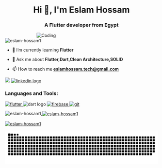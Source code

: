 <h1 align="center">Hi 👋, I'm Eslam Hossam</h1>
<h3 align="center">A Flutter developer from Egypt</h3>
<img align= "right" alt="Coding" width="400" src="https://images-wixmp-ed30a86b8c4ca887773594c2.wixmp.com/f/c83c004e-1370-4756-88e5-4071de797088/dgdq8br-09cc7ad6-a021-47a5-b0e0-917b12b0f7a7.gif?token=eyJ0eXAiOiJKV1QiLCJhbGciOiJIUzI1NiJ9.eyJzdWIiOiJ1cm46YXBwOjdlMGQxODg5ODIyNjQzNzNhNWYwZDQxNWVhMGQyNmUwIiwiaXNzIjoidXJuOmFwcDo3ZTBkMTg4OTgyMjY0MzczYTVmMGQ0MTVlYTBkMjZlMCIsIm9iaiI6W1t7InBhdGgiOiJcL2ZcL2M4M2MwMDRlLTEzNzAtNDc1Ni04OGU1LTQwNzFkZTc5NzA4OFwvZGdkcThici0wOWNjN2FkNi1hMDIxLTQ3YTUtYjBlMC05MTdiMTJiMGY3YTcuZ2lmIn1dXSwiYXVkIjpbInVybjpzZXJ2aWNlOmZpbGUuZG93bmxvYWQiXX0.tqRMtE-b2QiI2nnefNxSDMJvZCcYqFmq2ccg_Xfzqb8">

<p align="left"> <img src="https://komarev.com/ghpvc/?username=eslam-hossam1&label=Profile%20views&color=0e75b6&style=flat" alt="eslam-hossam1" /> </p>


- 🌱 I’m currently learning **Flutter**

- 💬 Ask me about **Flutter,Dart,Clean Architecture,SOLID**

- 📫 How to reach me **eslamhossam.tech@gmail.com**

 <a href="https://eslam-hossam1.github.io/" rel="nofollow">
      <img src="https://camo.githubusercontent.com/bbb66bfd2c1b28268f0e76e7f8f987734625ee634d5e5ed01b919bae4bf5e6ae/68747470733a2f2f696d672e736869656c64732e696f2f62616467652f4d7920506f7274666f6c696f2d3030333037413f7374796c653d666c61742d737175617265266c6f676f3d6c696e6b66697265266c6f676f436f6c6f723d7768697465" style="height: 32px; max-width: 100%;" data-canonical-src="https://img.shields.io/badge/My Portfolio-00307A?style=flat-square&amp;logo=linkfire&amp;logoColor=white"></a>
       <a href="https://www.linkedin.com/in/eslam-hossam-591708316/" target="_blank">
    <img src="https://img.shields.io/static/v1?message=LinkedIn&logo=linkedin&label=&color=0077B5&logoColor=white&labelColor=&style=for-the-badge" height=" 32px;max-width: 100%;" alt="linkedin logo"  />
  </a>

<h3 align="left">Languages and Tools:</h3>
<p align="left">   <a href="https://flutter.dev" target="_blank" rel="noreferrer"> <img src="https://www.vectorlogo.zone/logos/flutterio/flutterio-icon.svg" alt="flutter" width="40" height="40"/> </a><img alt="dart logo" src="https://cdn.jsdelivr.net/gh/devicons/devicon/icons/dart/dart-original.svg" style=" width="40" height="40""> <a href="https://firebase.google.com/" target="_blank" rel="noreferrer"> <img src="https://www.vectorlogo.zone/logos/firebase/firebase-icon.svg" alt="firebase" width="40" height="40"/> </a> <a href="https://git-scm.com/" target="_blank" rel="noreferrer"> <img src="https://www.vectorlogo.zone/logos/git-scm/git-scm-icon.svg" alt="git" width="40" height="40"/>  </p>

<p><img align="left" src="https://github-readme-stats.vercel.app/api/top-langs?username=eslam-hossam1&show_icons=true&locale=en&layout=compact" alt="eslam-hossam1" /></p>

<p>&nbsp;<img align="center" src="https://github-readme-stats.vercel.app/api?username=eslam-hossam1&show_icons=true&locale=en" alt="eslam-hossam1" /></p>

<p><img align="center" src="https://github-readme-streak-stats.herokuapp.com/?user=eslam-hossam1&" alt="eslam-hossam1" /></p>
<img src="https://raw.githubusercontent.com/platane/snk/output/github-contribution-grid-snake-dark.svg" style="max-width: 100%;">

